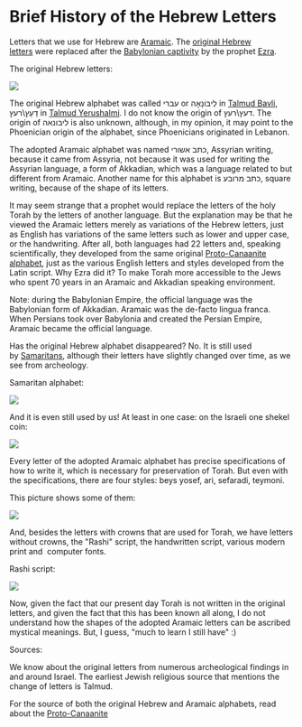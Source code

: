 # Brief History of the Hebrew Letters

Letters that we use for Hebrew are [Aramaic](http://en.wikipedia.org/wiki/Aramaic_language). The [original Hebrew letters](http://en.wikipedia.org/wiki/Paleo-Hebrew_alphabet) were replaced after the [Babylonian captivity](http://en.wikipedia.org/wiki/Babylonian_captivity) by the prophet [Ezra](http://en.wikipedia.org/wiki/Ezra).

The original Hebrew letters:

[![](https://2.bp.blogspot.com/-wZEnn-me4P0/UcjZ4TF0ICI/AAAAAAAAAFE/D4tDmDKV-eQ/s400/paleo.jpg)](http://2.bp.blogspot.com/-wZEnn-me4P0/UcjZ4TF0ICI/AAAAAAAAAFE/D4tDmDKV-eQ/s1600/paleo.jpg)

The original Hebrew alphabet was called עברי or לִיבּוֹנָאָה in [Talmud Bavli](http://en.wikipedia.org/wiki/Talmud#Talmud_Bavli_.28Babylonian_Talmud.29), דַעַץ\רעץ in [Talmud Yerushalmi](http://en.wikipedia.org/wiki/Jerusalem_Talmud). I do not know the origin of דעץ\רעץ. The origin of ליבונאה is also unknown, although, in my opinion, it may point to the Phoenician origin of the alphabet, since Phoenicians originated in Lebanon.

The adopted Aramaic alphabet was named כתב אשורי, Assyrian writing, because it came from Assyria, not because it was used for writing the Assyrian language, a form of Akkadian, which was a language related to but different from Aramaic. Another name for this alphabet is כתב מרובע, square writing, because of the shape of its letters.

It may seem strange that a prophet would replace the letters of the holy Torah by the letters of another language. But the explanation may be that he viewed the Aramaic letters merely as variations of the Hebrew letters, just as English has variations of the same letters such as lower and upper case, or the handwriting. After all, both languages had 22 letters and, speaking scientifically, they developed from the same original [Proto-Canaanite alphabet](http://en.wikipedia.org/wiki/Phoenician_alphabet), just as the various English letters and styles developed from the Latin script. Why Ezra did it? To make Torah more accessible to the Jews who spent 70 years in an Aramaic and Akkadian speaking environment.

Note: during the Babylonian Empire, the official language was the Babylonian form of Akkadian. Aramaic was the de-facto lingua franca. When Persians took over Babylonia and created the Persian Empire, Aramaic became the official language.

Has the original Hebrew alphabet disappeared? No. It is still used by [Samaritans](http://en.wikipedia.org/wiki/Samaritans), although their letters have slightly changed over time, as we see from archeology.

Samaritan alphabet:

[![](https://4.bp.blogspot.com/-iGqeZAV4gkg/UckEh9R8X-I/AAAAAAAAAFU/zbHIadvWXKA/s400/samaritan.gif)](http://4.bp.blogspot.com/-iGqeZAV4gkg/UckEh9R8X-I/AAAAAAAAAFU/zbHIadvWXKA/s1600/samaritan.gif)

And it is even still used by us! At least in one case: on the Israeli one shekel coin:

[![](https://images-blogger-opensocial.googleusercontent.com/gadgets/proxy?url=http%3A%2F%2Fupload.wikimedia.org%2Fwikipedia%2Fcommons%2F2%2F2d%2FNis_1_sheqel.png&container=blogger&gadget=a&rewriteMime=image%2F*&fpt=7bcfbce29e)](http://upload.wikimedia.org/wikipedia/commons/2/2d/Nis_1_sheqel.png)

Every letter of the adopted Aramaic alphabet has precise specifications of how to write it, which is necessary for preservation of Torah. But even with the specifications, there are four styles: beys yosef, ari, sefaradi, teymoni.

This picture shows some of them:

[![](https://1.bp.blogspot.com/-HSvX9mxO6kw/UdI9HzjdJwI/AAAAAAAAAFk/b7PLYx0JUAY/s400/ktav.jpg)](http://1.bp.blogspot.com/-HSvX9mxO6kw/UdI9HzjdJwI/AAAAAAAAAFk/b7PLYx0JUAY/s296/ktav.jpg)

And, besides the letters with crowns that are used for Torah, we have letters without crowns, the "Rashi" script, the handwritten script, various modern print and  computer fonts.

Rashi script:

[![](https://1.bp.blogspot.com/-01Un7o9y8V8/UdWomMkXJbI/AAAAAAAAAF0/j9PRtL1gOtk/s400/rashi.jpg)](http://1.bp.blogspot.com/-01Un7o9y8V8/UdWomMkXJbI/AAAAAAAAAF0/j9PRtL1gOtk/s418/rashi.jpg)

Now, given the fact that our present day Torah is not written in the original letters, and given the fact that this has been known all along, I do not understand how the shapes of the adopted Aramaic letters can be ascribed mystical meanings. But, I guess, "much to learn I still have" :)

Sources:

We know about the original letters from numerous archeological findings in and around Israel. The earliest Jewish religious source that mentions the change of letters is Talmud.

For the source of both the original Hebrew and Aramaic alphabets, read about the [Proto-Canaanite](http://en.wikipedia.org/wiki/Phoenician_alphabet)

